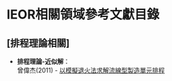 # IEOR相關領域參考文獻目錄

## **[排程理論相關]**
* **排程理論-近似解**：   
  曾偉杰(2011) - [以模擬退火法求解流線型製造單元排程](https://ir.nctu.edu.tw/bitstream/11536/47866/1/352001.pdf)
